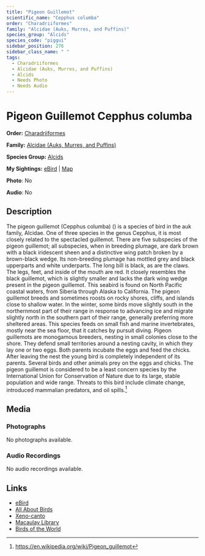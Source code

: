 ```yaml
---
title: "Pigeon Guillemot"
scientific_name: "Cepphus columba"
order: "Charadriiformes"
family: "Alcidae (Auks, Murres, and Puffins)"
species_group: "Alcids"
species_code: "piggui"
sidebar_position: 276
sidebar_class_name: " "
tags: 
  - Charadriiformes
  - Alcidae (Auks, Murres, and Puffins)
  - Alcids
  - Needs Photo
  - Needs Audio
---
```


# Pigeon Guillemot <span className='sci_name'>Cepphus columba</span>

**Order:** [Charadriiformes](/tags/charadriiformes)

**Family:** [Alcidae (Auks, Murres, and Puffins)](/tags/alcidae-auks-murres-and-puffins)

**Species Group:** [Alcids](/tags/alcids)

**My Sightings:** [eBird](https://ebird.org/lifelist?r=world&time=life&spp=piggui) | [Map](/map?species_code=piggui)

**Photo**: No 

**Audio**: No

## Description
The pigeon guillemot (Cepphus columba) () is a species of bird in the auk family, Alcidae. One of three species in the genus Cepphus, it is most closely related to the spectacled guillemot. There are five subspecies of the pigeon guillemot; all subspecies, when in breeding plumage, are dark brown with a black iridescent sheen and a distinctive wing patch broken by a brown-black wedge. Its non-breeding plumage has mottled grey and black upperparts and white underparts. The long bill is black, as are the claws. The legs, feet, and inside of the mouth are red. It closely resembles the black guillemot, which is slightly smaller and lacks the dark wing wedge present in the pigeon guillemot. 
This seabird is found on North Pacific coastal waters, from Siberia through Alaska to California.  The pigeon guillemot breeds and sometimes roosts on rocky shores, cliffs, and islands close to shallow water. In the winter, some birds move slightly south in the northernmost part of their range in response to advancing ice and migrate slightly north in the southern part of their range, generally preferring more sheltered areas.
This species feeds on small fish and marine invertebrates, mostly near the sea floor, that it catches by pursuit diving. Pigeon guillemots are monogamous breeders, nesting in small colonies close to the shore. They defend small territories around a nesting cavity, in which they lay one or two eggs. Both parents incubate the eggs and feed the chicks. After leaving the nest the young bird is completely independent of its parents. Several birds and other animals prey on the eggs and chicks.
The pigeon guillemot is considered to be a least concern species by the International Union for Conservation of Nature due to its large, stable population and wide range. Threats to this bird include climate change, introduced mammalian predators, and oil spills.[^1]

[^1]: https://en.wikipedia.org/wiki/Pigeon_guillemot

## Media
### Photographs
No photographs available.

### Audio Recordings
No audio recordings available.

## Links
* [eBird](https://ebird.org/species/piggui) 
* [All About Birds](https://www.allaboutbirds.org/guide/piggui) 
* [Xeno-canto](https://www.xeno-canto.org/species/cepphus-columba) 
* [Macaulay Library](https://search.macaulaylibrary.org/catalog?taxonCode=piggui&sort=rating_rank_desc)
* [Birds of the World](https://birdsoftheworld.org/bow/species/piggui)
